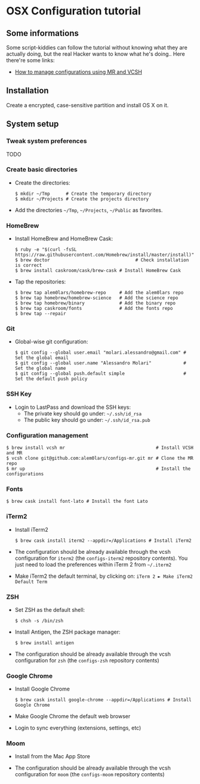 # OSX Configuration tutorial

## Some informations

Some script-kiddies can follow the tutorial without knowing what they are actually doing, but the real Hacker wants to know what he's doing.. Here there're some links:
* [How to manage configurations using MR and VCSH](http://www.martin-burger.net/blog/unix-shell/manage-dotfiles-quickly-and-effortlessly/)


## Installation

Create a encrypted, case-sensitive partition and install OS X on it.


## System setup


### Tweak system preferences

TODO


### Create basic directories

* Create the directories:
  
  ```
  $ mkdir ~/Tmp      # Create the temporary directory
  $ mkdir ~/Projects # Create the projects directory
  ```

* Add the directories `~/Tmp`, `~/Projects`, `~/Public` as favorites.


### HomeBrew

* Install HomeBrew and HomeBrew Cask:
  
  ```
  $ ruby -e "$(curl -fsSL https://raw.githubusercontent.com/Homebrew/install/master/install)"
  $ brew doctor 			                   # Check installation is correct
  $ brew install caskroom/cask/brew-cask # Install HomeBrew Cask
  ```

* Tap the repositories:
  
  ```
  $ brew tap alem0lars/homebrew-repo     # Add the alem0lars repo
  $ brew tap homebrew/homebrew-science   # Add the science repo
  $ brew tap homebrew/binary             # Add the binary repo
  $ brew tap caskroom/fonts              # Add the fonts repo
  $ brew tap --repair
  ```


### Git

* Global-wise git configuration:
  
  ```
  $ git config --global user.email "molari.alessandro@gmail.com" # Set the global email
  $ git config --global user.name "Alessandro Molari"            # Set the global name
  $ git config --global push.default simple                      # Set the default push policy
  ```


### SSH Key

* Login to LastPass and download the SSH keys:
  * The private key should go under: `~/.ssh/id_rsa`
  * The public key should go under:  `~/.ssh/id_rsa.pub`


### Configuration management

```
$ brew install vcsh mr                                  # Install VCSH and MR
$ vcsh clone git@github.com:alem0lars/configs-mr.git mr # Clone the MR repo
$ mr up                                                 # Install the configurations
```


### Fonts

```
$ brew cask install font-lato # Install the font Lato
```


### iTerm2

* Install iTerm2
  ```
  $ brew cask install iterm2 --appdir=/Applications # Install iTerm2
  ```

* The configuration should be already available through the vcsh configuration for `iterm2` (the `configs-iterm2` repository contents). You just need to load the preferences within iTerm 2 from `~/.iterm2`

* Make iTerm2 the default terminal, by clicking on: `iTerm 2 ► Make iTerm2 Default Term`


### ZSH

* Set ZSH as the default shell:
  ```
  $ chsh -s /bin/zsh
  ```

* Install Antigen, the ZSH package manager:
  
  ```
  $ brew install antigen
  ```

* The configuration should be already available through the vcsh configuration for `zsh` (the `configs-zsh` repository contents)


### Google Chrome

* Install Google Chrome
  
  ```
  $ brew cask install google-chrome --appdir=/Applications # Install Google Chrome
  ```
  
* Make Google Chrome the default web browser

* Login to sync everything (extensions, settings, etc)


### Moom

* Install from the Mac App Store

* The configuration should be already available through the vcsh configuration for `moom` (the `configs-moom` repository contents)
